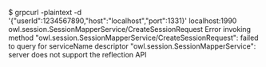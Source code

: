 $ grpcurl -plaintext  -d '{\"userId\":1234567890,\"host\":\"localhost\",\"port\":1331}' localhost:1990 owl.session.SessionMapperService/CreateSessionRequest
Error invoking method "owl.session.SessionMapperService/CreateSessionRequest": failed to query for serviceName descriptor "owl.session.SessionMapperService": server does not support the reflection API
